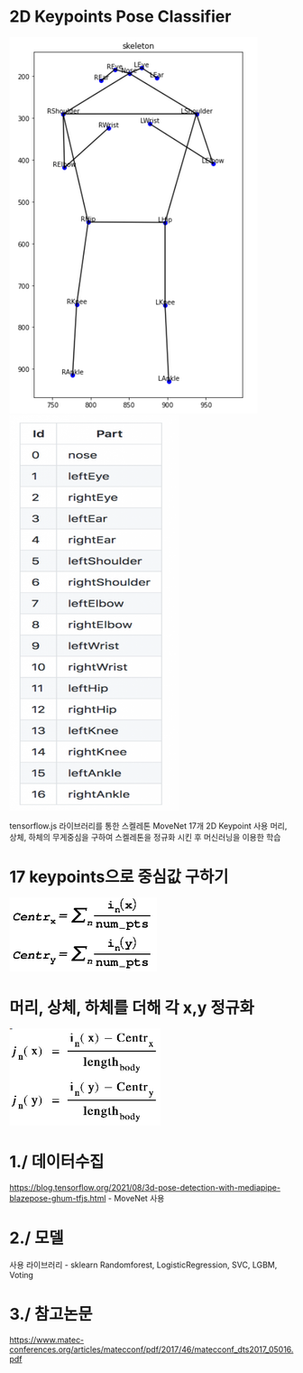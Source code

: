 # 2D Keypoints Pose Classifier

![pose_skeleton](img/skeleton.png) <img src="/img/keypoints.png" width="300" height="700"/>

tensorflow.js 라이브러리를 통한 스켈레톤 
MoveNet 17개 2D Keypoint 사용
머리, 상체, 하체의 무게중심을 구하여 
스켈레톤을 정규화 시킨 후 머신러닝을 이용한 학습

# 17 keypoints으로 중심값 구하기
![pose_centr1](img/centr1.png)

# 머리, 상체, 하체를 더해 각 x,y 정규화
![pose_centr2](img/centr2.png)

# 1./ 데이터수집
https://blog.tensorflow.org/2021/08/3d-pose-detection-with-mediapipe-blazepose-ghum-tfjs.html - MoveNet 사용

# 2./ 모델
사용 라이브러리 - sklearn 
Randomforest, LogisticRegression, SVC, LGBM, Voting

# 3./ 참고논문
https://www.matec-conferences.org/articles/matecconf/pdf/2017/46/matecconf_dts2017_05016.pdf
